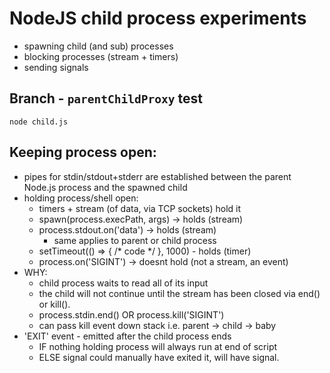 # NodeJS child process experiments

- spawning child (and sub) processes
- blocking processes (stream + timers)
- sending signals 

## Branch - `parentChildProxy` test

    node child.js


## Keeping process open:
- pipes for stdin/stdout+stderr are established between the parent Node.js process and the spawned child
- holding process/shell open:
  - timers + stream (of data, via TCP sockets) hold it 
  - spawn(process.execPath, args) -> holds (stream)
  - process.stdout.on('data') -> holds (stream)
    - same applies to parent or child process
  - setTimeout(() => { /* code */ }, 1000) - holds (timer)
  - process.on('SIGINT') -> doesnt hold (not a stream, an event)
- WHY: 
  - child process waits to read all of its input 
  - the child will not continue until the stream has been closed via end() or kill().
  - process.stdin.end() OR process.kill('SIGINT')
  - can pass kill event down stack i.e. parent -> child -> baby
- 'EXIT' event - emitted after the child process ends 
  - IF nothing holding process will always run at end of script
  - ELSE signal could manually have exited it, will have signal.
